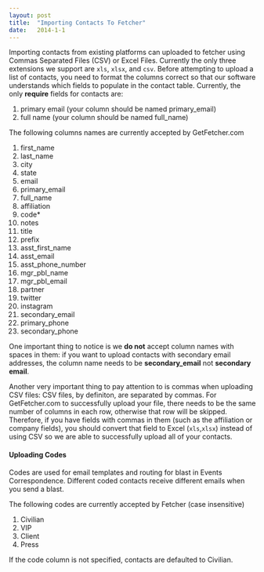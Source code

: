 ```yaml
---
layout: post
title:  "Importing Contacts To Fetcher"
date:   2014-1-1
---
```


Importing contacts from existing platforms can uploaded to fetcher using Commas Separated Files (CSV) or Excel Files. Currently the only three extensions we support are `xls`, `xlsx`, and `csv`. Before attempting to upload a list of contacts, you need to format the columns correct so that our software understands which fields to populate in the contact table. Currently, the only **require** fields for contacts are:

1. primary email (your column should be named primary_email)
1. full name (your column should be named full_name)

The following columns names are currently accepted by GetFetcher.com


1. first_name
1. last_name
1. city
1. state
1. email
1. primary_email
1. full_name
1. affiliation
1. code*
1. notes
1. title
1. prefix
1. asst_first_name
1. asst_email
1. asst_phone_number
1. mgr_pbl_name
1. mgr_pbl_email
1. partner
1. twitter
1. instagram
1. secondary_email
1. primary_phone
1. secondary_phone

One important thing to notice is we **do not** accept column names with spaces in them: if you want to upload contacts with secondary email addresses, the column name needs to be **secondary_email** not **secondary email**.

Another very important thing to pay attention to is commas when uploading CSV files: CSV files, by definiton, are separated by commas. For GetFetcher.com to successfully upload your file, there needs to be the same number of columns in each row, otherwise that row will be skipped. Therefore, if you have fields with commas in them (such as the affiliation or company fields), you should convert that field to Excel (`xls`,`xlsx`) instead of using CSV so we are  able to successfully upload all of your contacts.

#### Uploading Codes

Codes are used for email templates and routing for blast in Events Correspondence. Different coded contacts receive different emails when you send a blast.

The following codes are currently accepted by Fetcher (case insensitive)

1. Civilian
1. VIP
1. Client
1. Press

If the code column is not specified, contacts are defaulted to Civilian.
